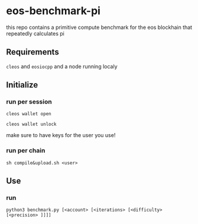 # eos-benchmark-pi
this repo contains a primitive compute benchmark for the eos blockhain that repeatedly calculates pi

## Requirements

```cleos``` and ```eosiocpp``` and a node running localy

## Initialize

### run per session

```cleos wallet open``` 

```cleos wallet unlock```

make sure to have keys for the user you use!

### run per chain

```sh compile&upload.sh <user>```

## Use

### run 

```python3 benchmark.py [<account> [<iterations> [<difficulty> [<precision> ]]]]```
